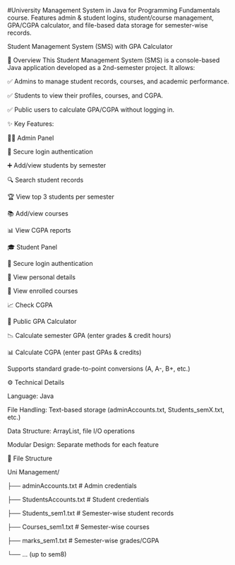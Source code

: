#University Management System in Java for Programming Fundamentals course. Features admin & student logins, student/course management, GPA/CGPA calculator, and file-based data storage for semester-wise records.

Student Management System (SMS) with GPA Calculator

📌 Overview
This Student Management System (SMS) is a console-based Java application developed as a 2nd-semester project. It allows:

✅ Admins to manage student records, courses, and academic performance.

✅ Students to view their profiles, courses, and CGPA.

✅ Public users to calculate GPA/CGPA without logging in.


✨ Key Features:

👨‍💻 Admin Panel

🔐 Secure login authentication

➕ Add/view students by semester

🔍 Search student records

🏆 View top 3 students per semester

📚 Add/view courses

📊 View CGPA reports

🎓 Student Panel

🔐 Secure login authentication

👤 View personal details

📖 View enrolled courses

📈 Check CGPA

🧮 Public GPA Calculator

📉 Calculate semester GPA (enter grades & credit hours)

📊 Calculate CGPA (enter past GPAs & credits)

Supports standard grade-to-point conversions (A, A-, B+, etc.)


⚙️ Technical Details

Language: Java

File Handling: Text-based storage (adminAccounts.txt, Students_semX.txt, etc.)

Data Structure: ArrayList, file I/O operations

Modular Design: Separate methods for each feature


📂 File Structure

Uni Management/

├── adminAccounts.txt          # Admin credentials

├── StudentsAccounts.txt       # Student credentials

├── Students_sem1.txt          # Semester-wise student records

├── Courses_sem1.txt           # Semester-wise courses

├── marks_sem1.txt             # Semester-wise grades/CGPA

└── ... (up to sem8)
